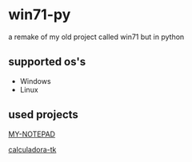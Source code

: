 # win71-py
a remake of my old project called win71 but in python



## supported os's
* Windows
* Linux

## used projects
[MY-NOTEPAD](https://github.com/abhishuraina/MY-NOTEPAD)

[calculadora-tk](https://github.com/matheusfelipeog/calculadora-tk)
